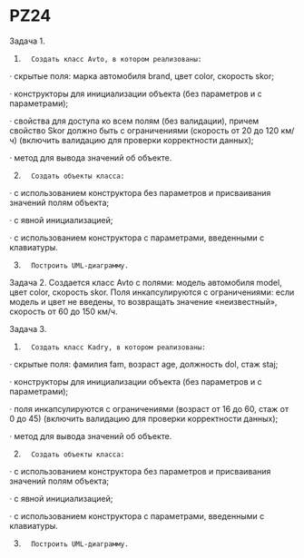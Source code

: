 # PZ24
Задача 1.

1.       Создать класс Avto, в котором реализованы:

·          скрытые поля: марка автомобиля brand, цвет color, скорость skor;

·          конструкторы для инициализации объекта (без параметров и с параметрами);

·          свойства для доступа ко всем полям (без валидации), причем свойство Skor должно быть с ограничениями (скорость от 20 до 120 км/ч) (включить валидацию для проверки корректности данных);

·          метод для вывода значений об объекте.

2.       Создать объекты класса:

·          с использованием конструктора без параметров и присваивания значений полям объекта;

·          с явной инициализацией;

·          с использованием конструктора с параметрами, введенными с клавиатуры.

3.       Построить UML-диаграмму.

Задача 2. Создается класс Avto с полями: модель автомобиля model, цвет color, скорость skor. Поля инкапсулируются с ограничениями: если модель и цвет не введены, то возвращать значение «неизвестный», скорость от 60 до 150 км/ч.

Задача 3.

1.       Создать класс Kadry, в котором реализованы:

·          скрытые поля: фамилия fam, возраст age, должность dol, стаж staj;

·          конструкторы для инициализации объекта (без параметров и с параметрами);

·          поля инкапсулируются с ограничениями (возраст от 16 до 60, стаж от 0 до 45) (включить валидацию для проверки корректности данных);

·          метод для вывода значений об объекте.

2.       Создать объекты класса:

·          с использованием конструктора без параметров и присваивания значений полям объекта;

·          с явной инициализацией;

·          с использованием конструктора с параметрами, введенными с клавиатуры.

3.       Построить UML-диаграмму.
